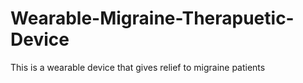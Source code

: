 # Wearable-Migraine-Therapuetic-Device
 This is a wearable device that gives relief to migraine patients
